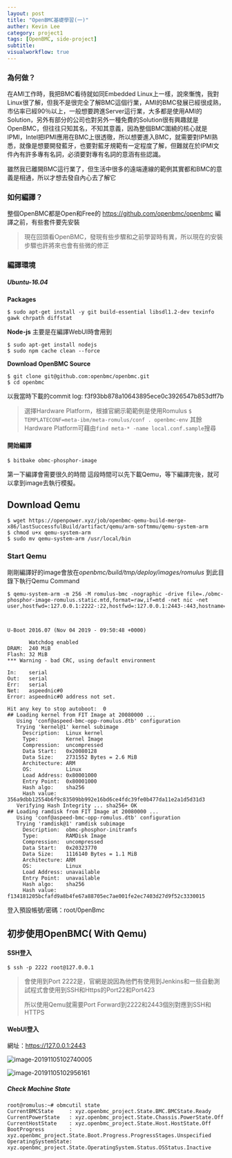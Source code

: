 ```yaml
---
layout: post
title: "OpenBMC基礎學習(一)"
auther: Kevin Lee
category: project1
tags: [OpenBMC, side-project]
subtitle:
visualworkflow: true
---
```


### 為何做？

在AMI工作時，我把BMC看待就如同Embedded Linux上一樣，說來慚愧，我對Linux很了解，但我不是很完全了解BMC這個行業，AMI的BMC發展已經很成熟，市佔率已經90％以上，一般想要跨進Server這行業，大多都是使用AMI的Solution，另外有部分的公司也對另外一種免費的Solution很有興趣就是OpenBMC，但往往只知其名，不知其意義，因為整個BMC圍繞的核心就是IPMI，Intel把IPMI應用在BMC上很透徹，所以想要進入BMC，就需要對IPMI熟悉，就像是想要開發藍牙，也要對藍牙規範有一定程度了解，但難就在於IPMI文件內有許多專有名詞，必須要對專有名詞的意涵有些認識。

雖然我已離開BMC這行業了，但生活中很多的遠端連線的範例其實都和BMC的意義是相通，所以才想去發自內心去了解它

### 如何編譯？

整個OpenBMC都是Open和Free的
https://github.com/openbmc/openbmc
編譯之前，有些套件要先安裝

> 現在回頭看OpenBMC，發現有些步驟和之前學習時有異，所以現在的安裝步驟也許將來也會有些微的修正

### 編譯環境

##### Ubuntu-16.04

**Packages**

`$ sudo apt-get install -y git build-essential libsdl1.2-dev texinfo gawk chrpath diffstat`

**Node-js**
主要是在編譯WebUI時會用到

```
$ sudo apt-get install nodejs
$ sudo npm cache clean --force
```

**Download OpenBMC Source**

```
$ git clone git@github.com:openbmc/openbmc.git
$ cd openbmc
```

以我當時下載的commit log: f3f93bb878a10643895ece0c3926547b853dff7b

> 選擇Hardware Platform，根據官網示範範例是使用Romulus
> `$ TEMPLATECONF=meta-ibm/meta-romulus/conf . openbmc-env`
> 其餘Hardware Platform可藉由`find meta-* -name local.conf.sample`搜尋

#### 開始編譯

`$ bitbake obmc-phosphor-image`

第一下編譯會需要很久的時間
這段時間可以先下載Qemu，等下編譯完後，就可以拿到image去執行模擬。

## Download Qemu

```
$ wget https://openpower.xyz/job/openbmc-qemu-build-merge-x86/lastSuccessfulBuild/artifact/qemu/arm-softmmu/qemu-system-arm
$ chmod u+x qemu-system-arm
$ sudo mv qemu-system-arm /usr/local/bin
```

### Start Qemu

剛剛編譯好的image會放在*openbmc/build/tmp/deploy/images/romulus*
到此目錄下執行Qemu Command

```
$ qemu-system-arm -m 256 -M romulus-bmc -nographic -drive file=./obmc-phosphor-image-romulus.static.mtd,format=raw,if=mtd -net nic -net user,hostfwd=:127.0.0.1:2222-:22,hostfwd=:127.0.0.1:2443-:443,hostname=qemu



U-Boot 2016.07 (Nov 04 2019 - 09:50:48 +0000)

       Watchdog enabled
DRAM:  240 MiB
Flash: 32 MiB
*** Warning - bad CRC, using default environment

In:    serial
Out:   serial
Err:   serial
Net:   aspeednic#0
Error: aspeednic#0 address not set.

Hit any key to stop autoboot:  0 
## Loading kernel from FIT Image at 20080000 ...
   Using 'conf@aspeed-bmc-opp-romulus.dtb' configuration
   Trying 'kernel@1' kernel subimage
     Description:  Linux kernel
     Type:         Kernel Image
     Compression:  uncompressed
     Data Start:   0x20080128
     Data Size:    2731552 Bytes = 2.6 MiB
     Architecture: ARM
     OS:           Linux
     Load Address: 0x80001000
     Entry Point:  0x80001000
     Hash algo:    sha256
     Hash value:   356a9dbb12554b6f9c83509bb992e16bd6ce4fdc39fe0b477da11e2a1d5d31d3
   Verifying Hash Integrity ... sha256+ OK
## Loading ramdisk from FIT Image at 20080000 ...
   Using 'conf@aspeed-bmc-opp-romulus.dtb' configuration
   Trying 'ramdisk@1' ramdisk subimage
     Description:  obmc-phosphor-initramfs
     Type:         RAMDisk Image
     Compression:  uncompressed
     Data Start:   0x20323770
     Data Size:    1116140 Bytes = 1.1 MiB
     Architecture: ARM
     OS:           Linux
     Load Address: unavailable
     Entry Point:  unavailable
     Hash algo:    sha256
     Hash value:   f134181205bcfafd9a8b4fe67a88705ec7ae001fe2ec7403d27d9f52c3330015
```

登入預設帳號/密碼：root/0penBmc

## 初步使用OpenBMC( With Qemu)

#### SSH登入

```
$ ssh -p 2222 root@127.0.0.1
```

> 會使用到Port 2222是，官網是說因為他們有使用到Jenkins和一些自動測試程式會使用到SSH和Https的Port22和Port423
>
> 所以使用Qemu就需要Port Forward到2222和2443個別對應到SSH和HTTPS



#### WebUI登入

網址：https://127.0.0.1:2443

![image-20191105102740005]({{site.baseurl}}/img/image-20191105102740005.png)

![image-20191105102956161]({{site.baseurl}}/img/image-20191105102956161.png)

##### Check Machine State

```
root@romulus:~# obmcutil state
CurrentBMCState     : xyz.openbmc_project.State.BMC.BMCState.Ready
CurrentPowerState   : xyz.openbmc_project.State.Chassis.PowerState.Off
CurrentHostState    : xyz.openbmc_project.State.Host.HostState.Off
BootProgress        : xyz.openbmc_project.State.Boot.Progress.ProgressStages.Unspecified
OperatingSystemState: xyz.openbmc_project.State.OperatingSystem.Status.OSStatus.Inactive
```

